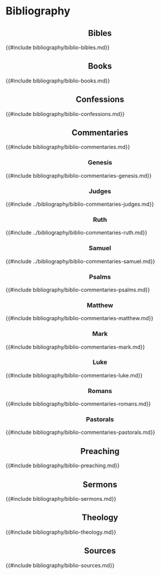 # Bibliography

<style>

  h2, h3, h4 {
    text-align: center;
  }

</style>

<!-- toc -->

## Bibles

{{#include bibliography/biblio-bibles.md}}

## Books

{{#include bibliography/biblio-books.md}}

## Confessions

{{#include bibliography/biblio-confessions.md}}

## Commentaries

{{#include bibliography/biblio-commentaries.md}}

### Genesis

{{#include bibliography/biblio-commentaries-genesis.md}}

### Judges

{{#include ../bibliography/biblio-commentaries-judges.md}}

### Ruth

{{#include ../bibliography/biblio-commentaries-ruth.md}}

### Samuel

{{#include ../bibliography/biblio-commentaries-samuel.md}}

### Psalms

{{#include bibliography/biblio-commentaries-psalms.md}}

### Matthew

{{#include bibliography/biblio-commentaries-matthew.md}}

### Mark

{{#include bibliography/biblio-commentaries-mark.md}}

### Luke

{{#include bibliography/biblio-commentaries-luke.md}}

### Romans

{{#include bibliography/biblio-commentaries-romans.md}}

### Pastorals

{{#include bibliography/biblio-commentaries-pastorals.md}}

## Preaching

{{#include bibliography/biblio-preaching.md}}

## Sermons

{{#include bibliography/biblio-sermons.md}}

## Theology

{{#include bibliography/biblio-theology.md}}

## Sources

{{#include bibliography/biblio-sources.md}}
